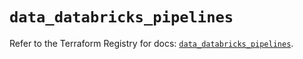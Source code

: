 # `data_databricks_pipelines`

Refer to the Terraform Registry for docs: [`data_databricks_pipelines`](https://registry.terraform.io/providers/databricks/databricks/1.70.0/docs/data-sources/pipelines).
